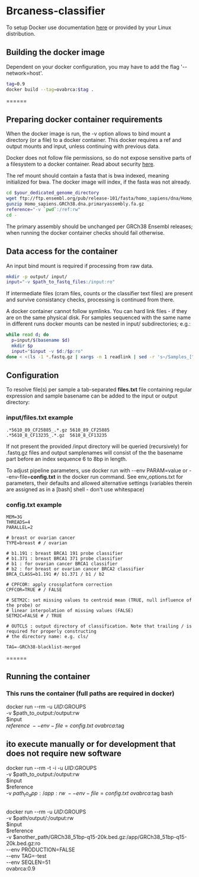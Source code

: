 # Brcaness-classifier

To setup Docker use documentation [here](https://docs.docker.com/get-docker/) or provided by your Linux distribution.

## Building the docker image
Dependent on your docker configuration, you may have to add the flag '--network=host'.

```bash
tag=0.9
docker build --tag=ovabrca:$tag .
```

======
## Preparing docker container requirements

When the docker image is run, the -v option allows to bind mount a directory (or a file) to a docker container. This docker requires a ref and output mounts and input, unless continuing with previous data.

Docker does not follow file permissions, so do not expose sensitive parts of a filesystem to a docker container. Read about security [here](https://docs.docker.com/engine/security/security/#docker-daemon-attack-surface).

The ref mount should contain a fasta that is bwa indexed, meaning initialized for bwa. The docker image will index, if the fasta was not already.


```bash
cd $your_dedicated_genome_directory
wget ftp://ftp.ensembl.org/pub/release-101/fasta/homo_sapiens/dna/Homo_sapiens.GRCh38.dna.primary_assembly.fa.gz
gunzip Homo_sapiens.GRCh38.dna.primaryassembly.fa.gz
reference="-v `pwd`:/ref:rw"
cd -
```

The primary assembly should be unchanged per GRCh38 Ensembl releases; when running the docker container checks should fail otherwise.

## Data access for the container

An input bind mount is required if processing from raw data.

```bash
mkdir -p output/ input/
input="-v $path_to_fastq_files:/input:ro"
```

If intermediate files (cram files, counts or the classifier text files) are present and survive consistancy checks, processing is continued from there.

A docker container cannot follow symlinks. You can hard link files - if they are on the same physical disk. For samples sequenced with the same name in different runs docker mounts can be nested in input/ subdirectories; e.g.:

```bash
while read d; do
  p=input/$(basename $d)
  mkdir $p
  input="$input -v $d:/$p:ro"
done < <(ls -1 *.fastq.gz | xargs -n 1 readlink | sed -r 's~/Samples_[^/]+/[^/]+$~~' | sort -u)
```

## Configuration

To resolve file(s) per sample a tab-separated **files.txt** file containing regular expression and sample basename can be added to the input or output directory:

### input/files.txt example
```
.*5610_89_CF25885_.*.gz 5610_89_CF25885
.*5610_8_CF13235_.*.gz  5610_8_CF13235
```

If not present the provided /input directory will be queried (recursively) for .fastq.gz files and output samplenames will consist of the the basename part before an index sequence 6 to 8bp in length.

To adjust pipeline parameters, use docker run with --env PARAM=value or --env-file=**config.txt** in the docker run command. See env_options.txt for parameters, their defaults and allowed alternative settings (variables therein are assigned as in a [bash] shell - don't use whitespace)

### config.txt example
```
MEM=3G
THREADS=4
PARALLEL=2

# breast or ovarian cancer
TYPE=breast # / ovarian

# b1.191 : breast BRCA1 191 probe classifier
# b1.371 : breast BRCA1 371 probe classifier
# b1 : for ovarian cancer BRCA1 classifier
# b2 : for breast or ovarian cancer BRCA2 classifier
BRCA_CLASS=b1.191 #/ b1.371 / b1 / b2

# CPFCOR: apply crossplatform correction
CPFCOR=TRUE # / FALSE

# SETM2C: set missing values to centroid mean (TRUE, null influence of the probe) or 
# linear interpolation of missing values (FALSE)
SETM2C=FALSE # / TRUE

# OUTCLS : output directory of classification. Note that trailing / is required for properly constructing
# the directory name: e.g. cls/

TAG=-GRCh38-blacklist-merged
```

======

## Running the container

### This runs the container  (full paths are required in docker)
docker run --rm -u $UID:$GROUPS \
  -v $path_to_output:/output:rw \
  $input \
  $reference \
  --env-file=config.txt \
  ovabrca:$tag

## ito execute manually or for development that does not require new software
docker run --rm -t -i -u $UID:$GROUPS \
  -v $path_to_output:/output:rw \
  $input \
  $reference \
  -v $path_to_app:/app:rw \
  --env-file=config.txt \
  ovabrca:$tag bash

## 
docker run --rm -u $UID:$GROUPS \
  -v $path/output/:/output:rw \
  $input \
  $reference \
  -v $another_path/GRCh38_51bp-q15-20k.bed.gz:/app/GRCh38_51bp-q15-20k.bed.gz:ro \
  --env PRODUCTION=FALSE \
  --env TAG=-test \
  --env SEQLEN=51 \
  ovabrca:0.9
